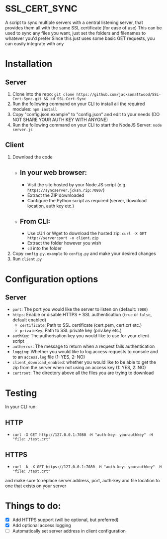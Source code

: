 # SSL_CERT_SYNC
 A script to sync multiple servers with a central listening server, that provides them all with the same SSL certificate (for ease of use)
 This can be used to sync any files you want, just set the folders and filenames to whatever you'd prefer
 Since this just uses some basic GET requests, you can easily integrate with any 

# Installation

## Server
1. Clone into the repo: `git clone https://github.com/jacksonattwood/SSL-Cert-Sync.git && cd SSL-Cert-Sync`
2. Run the following command on your CLI to install all the required modules: `npm install`
3. Copy "config.json.example" to "config.json" and edit to your needs (DO NOT SHARE YOUR AUTH KEY WITH ANYONE)
4. Run the following command on your CLI to start the NodeJS Server: `node server.js`

## Client
1. Download the code
    - ## In your web browser: 
        - Visit the site hosted by your Node.JS script (e.g. `https://syncserver.jcksn.rip:7080/`)
        - Extract the ZIP downloaded
        - Configure the Python script as required (server, download location, auth key etc.)
    - ## From CLI:
        - Use cUrl or Wget to download the hosted zip: `curl -X GET http://server:port -o client.zip`
        - Extract the folder however you wish
        - `cd` into the folder
2. Copy `config.py.example` to `config.py` and make your desired changes
3. Run `client.py`

# Configuration options
## Server
- `port`: The port you would like the server to listen on (default: `7080`)
- `https`: Enable or disable HTTPS + SSL authentication (`true` or `false`, default enabled)
    - `certificate`: Path to SSL certificate (cert.pem, cert.crt etc.)
    - `privateKey`: Path to SSL private key (priv.key etc.)
- `authKey`: The authorisation key you would like to use for your client script
- `autherror`: The message to return when a request fails authentication
- `logging`: Whether you would like to log access requests to console and to an `access.log` file (1: YES, 2: NO)
- `client_download_enabled`: whether you would like to be able to get the zip from the server when not using an access key (1: YES, 2: NO)
- `certroot`: The directory above all the files  you are trying to download

# Testing
In your CLI run: 
## HTTP
- `curl -X GET http://127.0.0.1:7080 -H "auth-key: yourauthkey" -H "file: /test.crt"` 
## HTTPS
- `curl -k -X GET https://127.0.0.1:7080 -H "auth-key: yourauthkey" -H "file: /test.crt"`

and make sure to replace server address, port, auth-key and file location to one that exists on your server

# Things to do:
- [x] Add HTTPS support (will be optional, but preferred)
- [x] Add optional access logging
- [ ] Automatically set server address in client configuration